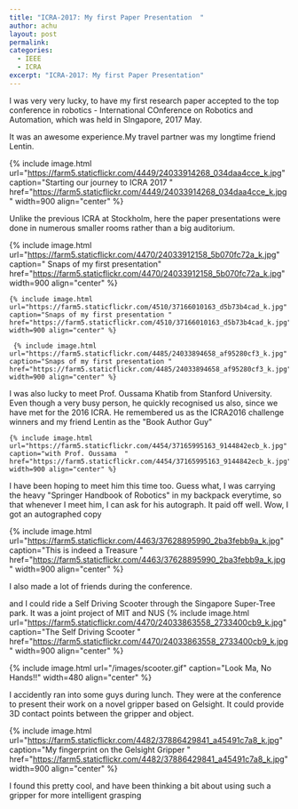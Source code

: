 ```yaml
---
title: "ICRA-2017: My first Paper Presentation  "
author: achu
layout: post
permalink:
categories:
  - IEEE
  - ICRA
excerpt: "ICRA-2017: My first Paper Presentation"
---
```


I was very very lucky, to have my first research paper accepted to the top conference in robotics -  International COnference on Robotics and Automation, which was held in SIngapore, 2017 May.

 It was an awesome experience.My travel partner was my longtime friend Lentin.
 
 {% include image.html url="https://farm5.staticflickr.com/4449/24033914268_034daa4cce_k.jpg" caption="Starting our journey to ICRA 2017 " href="https://farm5.staticflickr.com/4449/24033914268_034daa4cce_k.jpg" width=900 align="center" %}
 
 
  Unlike the previous ICRA at Stockholm, here the paper presentations were done in numerous smaller rooms rather than a big auditorium. 
  
   {% include image.html url="https://farm5.staticflickr.com/4470/24033912158_5b070fc72a_k.jpg" caption=" Snaps of my first presentation" href="https://farm5.staticflickr.com/4470/24033912158_5b070fc72a_k.jpg" width=900 align="center" %}
   
    {% include image.html url="https://farm5.staticflickr.com/4510/37166010163_d5b73b4cad_k.jpg" caption="Snaps of my first presentation " href="https://farm5.staticflickr.com/4510/37166010163_d5b73b4cad_k.jpg" width=900 align="center" %}
    
     {% include image.html url="https://farm5.staticflickr.com/4485/24033894658_af95280cf3_k.jpg" caption="Snaps of my first presentation " href="https://farm5.staticflickr.com/4485/24033894658_af95280cf3_k.jpg" width=900 align="center" %}







I was also lucky to meet Prof. Oussama Khatib from Stanford University. Even though a very busy person, he quickly recognised us also, since we have met for the 2016 ICRA. He remembered us as the ICRA2016 challenge winners and my friend Lentin as the "Book Author Guy"

    {% include image.html url="https://farm5.staticflickr.com/4454/37165995163_9144842ecb_k.jpg" caption="with Prof. Oussama  " href="https://farm5.staticflickr.com/4454/37165995163_9144842ecb_k.jpg" width=900 align="center" %}

I have been hoping to meet him this time too. Guess what, I was carrying the heavy "Springer Handbook of Robotics" in my backpack everytime, so that whenever I meet him, I can ask for his autograph. It paid off well. Wow, I got an autographed copy 

  {% include image.html url="https://farm5.staticflickr.com/4463/37628895990_2ba3febb9a_k.jpg" caption="This is indeed a Treasure " href="https://farm5.staticflickr.com/4463/37628895990_2ba3febb9a_k.jpg" width=900 align="center" %}

I also made a lot of friends during the conference.

and I could ride a Self Driving Scooter through the Singapore Super-Tree park. It was a joint project of MIT and NUS
  {% include image.html url="https://farm5.staticflickr.com/4470/24033863558_2733400cb9_k.jpg" caption="The Self Driving Scooter " href="https://farm5.staticflickr.com/4470/24033863558_2733400cb9_k.jpg" width=900 align="center" %}

{% include image.html url="/images/scooter.gif"  caption="Look Ma, No Hands!!" width=480  align="center" %}

I accidently ran into some guys during lunch. They were at the conference to present their work on a novel gripper based on Gelsight. It could provide 3D contact points between the gripper and object. 

{% include image.html url="https://farm5.staticflickr.com/4482/37886429841_a45491c7a8_k.jpg" caption="My fingerprint on the Gelsight Gripper " href="https://farm5.staticflickr.com/4482/37886429841_a45491c7a8_k.jpg" width=900 align="center" %}
 
 I found this pretty cool, and have been thinking a bit about using such a gripper for more intelligent grasping

 
